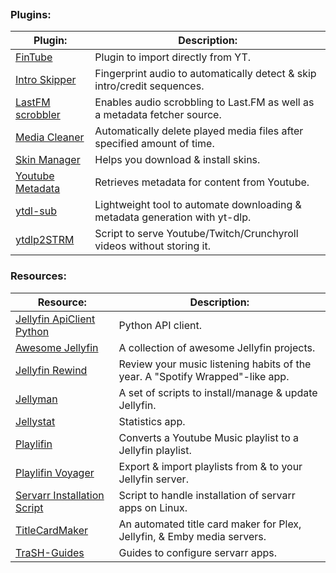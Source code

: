 
```table-of-contents
```
### Plugins:
| Plugin:                                                                         | Description:                                                                |
| ------------------------------------------------------------------------------- | --------------------------------------------------------------------------- |
| [FinTube](https://github.com/AECX/FinTube)                                      | Plugin to import directly from YT.                                          |
| [Intro Skipper](https://github.com/intro-skipper/intro-skipper)                 | Fingerprint audio to automatically detect & skip intro/credit sequences.    |
| [LastFM scrobbler](https://github.com/jesseward/jellyfin-plugin-lastfm)         | Enables audio scrobbling to Last.FM as well as a metadata fetcher source.   |
| [Media Cleaner](https://github.com/shemanaev/jellyfin-plugin-media-cleaner)     | Automatically delete played media files after specified amount of time.     |
| [Skin Manager](https://github.com/danieladov/jellyfin-plugin-skin-manager)      | Helps you download & install skins.                                         |
| [Youtube Metadata](https://github.com/ankenyr/jellyfin-youtube-metadata-plugin) | Retrieves metadata for content from Youtube.                                |
| [ytdl-sub](https://github.com/jmbannon/ytdl-sub)                                | Lightweight tool to automate downloading & metadata generation with yt-dlp. |
| [ytdlp2STRM](https://github.com/fe80Grau/ytdlp2STRM)                            | Script to serve Youtube/Twitch/Crunchyroll videos without storing it.       |
### Resources:
| Resource:                                                                          | Description:                                                                  |
| ---------------------------------------------------------------------------------- | ----------------------------------------------------------------------------- |
| [Jellyfin ApiClient Python](https://github.com/jellyfin/jellyfin-apiclient-python) | Python API client.                                                            |
| [Awesome Jellyfin](https://github.com/awesome-jellyfin/awesome-jellyfin)           | A collection of awesome Jellyfin projects.                                    |
| [Jellyfin Rewind](https://github.com/Chaphasilor/jellyfin-rewind)                  | Review your music listening habits of the year. A "Spotify Wrapped"-like app. |
| [Jellyman](https://github.com/smiley-mcsmiles/jellyman)                            | A set of scripts to install/manage & update Jellyfin.                         |
| [Jellystat](https://github.com/CyferShepard/Jellystat)                             | Statistics app.                                                               |
| [Playlifin](https://flathub.org/apps/net.krafting.Playlifin)                       | Converts a Youtube Music playlist to a Jellyfin playlist.                     |
| [Playlifin Voyager](https://flathub.org/apps/net.krafting.PlaylifinVoyager)        | Export & import playlists from & to your Jellyfin server.                     |
| [Servarr Installation Script](https://wiki.servarr.com/install-script)             | Script to handle installation of servarr apps on Linux.                       |
| [TitleCardMaker](https://github.com/CollinHeist/TitleCardMaker)                    | An automated title card maker for Plex, Jellyfin, & Emby media servers.       |
| [TraSH-Guides](https://trash-guides.info/)                                         | Guides to configure servarr apps.                                             |
